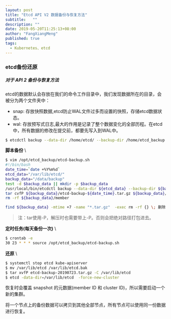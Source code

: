```yaml
---
layout: post
title: "Etcd API V2 数据备份与恢复方法"
subtitle:   ""
description: ""
date: 2019-05-20T11:25:13+08:00
author: "FangXiangMeng"
published: true
tags:
  - Kubernetes、etcd
---
```



### etcd备份还原
##### 对于 API 2 备份与恢复方法
etcd的数据默认会存放在我们的命令工作目录中，我们发现数据所在的目录，会被分为两个文件夹中：
- snap: 存放快照数据,etcd防止WAL文件过多而设置的快照，存储etcd数据状态。
- wal: 存放预写式日志,最大的作用是记录了整个数据变化的全部历程。在etcd中，所有数据的修改在提交前，都要先写入到WAL中。

```bash
$ etcdctl backup --data-dir /home/etcd/ --backup-dir /home/etcd_backup
```



**脚本备份** \
```bash
$ vim /opt/etcd_backup/etcd-backup.sh
#!/bin/bash
date_time=`date +%Y%m%d`
etcd_data="/var/lib/etcd/"
backup_data="/data/backup"
test -d $backup_data || mkdir -p $backup_data
/usr/local/bin/etcdctl backup --data-dir ${etcd_data} --backup-dir ${backup_data}
tar cvfP ${backup_data}/etcd-backup-${date_time}.tar.gz ${backup_data}/member
rm -rf ${backup_data}/member

find ${backup_data} -mtime +7 -name "*.tar.gz"  -exec rm -rf {} \; 删除7天前的tar包，不包括第7天
```

> 注：tar使用-P，解压时也需要带上-P。否则会把绝对路径打包进去。

**定时任务(每天备份一次)** \
```bash
$ crontab -e
30 23 * * * source /opt/etcd_backup/etcd-backup.sh
```


**还原** \
```bash
$ systemctl stop etcd kube-apiserver
$ mv /var/lib/etcd /var/lib/etcd.bak
$ tar xvfP etcd-backup-20190723.tar.gz -C /var/lib/etcd
$ etcd -data-dir=/var/lib/etcd  -force-new-cluster
```
恢复时会覆盖 snapshot 的元数据(member ID 和 cluster ID)，所以需要启动一个新的集群。

将一个节点上的备份数据可以拷贝到其他全部节点，所有节点可以使用同一份数据进行恢复。
